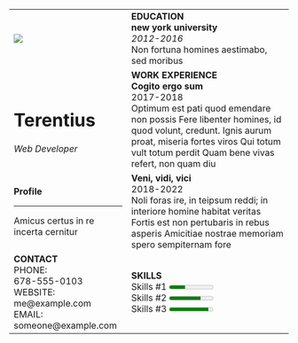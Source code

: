 <html>
    <head>
        <link rel = "stylesheet" href="./resume.css">
    </head>
<body>
    <table>
        <tr>
           <td><img class = "face" src = "https://www.thefaceparismanagement.com/uploads/images/products/1234.jpg"></td> 
           <td>
            <div class = "edu"><b>EDUCATION</b></div>
            <div class = "edu1"><b>new york university</b></div>
            <div class = "edu2"><i>2012-2016</i></div>
            <div class = "edu3">Non fortuna homines aestimabo, sed moribus</div>
        </td>
        </tr>
        <tr>
            <td class = "main">
               <div class = "name"><h1>Terentius</h1></div> 
               <div class = "good"><em>Web Developer</em></div> 
            </td>
            <td>
                <div class = "wk"><b>WORK EXPERIENCE</b></div>
                <div class = "wk1"><b>Cogito ergo sum</b></div>
                <div class = "wk2">2017-2018</div>
                <div class = "wk5">Optimum est pati quod emendare non possis
                    Fere libenter homines, id quod volunt, credunt.
                    Ignis aurum proat, miseria fortes viros
                    Qui totum vult totum perdit
                    Quam bene vivas refert, non quam diu
                </div>
            </td>
          </tr>
            <tr>
                <td class = "profile">
                    <div ><b>Profile</b></div>
                    <hr>
                    <div class = "pr">Amicus certus in re incerta cernitur</div>
                </td>
                <td>
                    <div class ="wk3"><b>Veni, vidi, vici</b></div>
                    <div class = "wk4">2018-2022</div>
                    <div class = "wk6"> Noli foras ire, in teipsum reddi; in interiore homine habitat veritas
                        Fortis est non pertubaris in rebus asperis
                        Amicitiae nostrae memoriam spero sempiternam fore
                    </div>
                </td>
            </tr>
            <tr>
                <td class ="contact">
                   <div class ="c1"><b>CONTACT</b></div> 
                   <div class = "c2">PHONE:</div>
                   <div class = "c3">678-555-0103</div>
                   <div class = "w1">WEBSITE:</div>
                   <div class = "w2">me@example.com</div>
                   <div class = "w3">EMAIL:</div>
                   <div class = "w4">someone@example.com</div>
                </td>
                <td>
                    <div class = "skills"><b>SKILLS</b></div>
                    <div>Skills #1 <meter min = "0" max = "100" value = "35">35%</meter>
                    </div>
                    <div>Skills #2 <meter min = "0" max = "100" value = "72"></meter>
                    </div>
                    <div>Skills #3 <meter min = "0" max = "100" value = "89"></meter>
                    </div>
                </td>
            </tr>
    </table>
</body>
</html>

